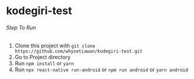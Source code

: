 # kodegiri-test
###### Step To Run
1. Clone this project with `git clone https://github.com/whysetiawan/kodegiri-test.git`
2. Go to Project directory
3. Run `npm install` or `yarn`
4. Run `npx react-native run-android` or `npm run android` or `yarn android`
